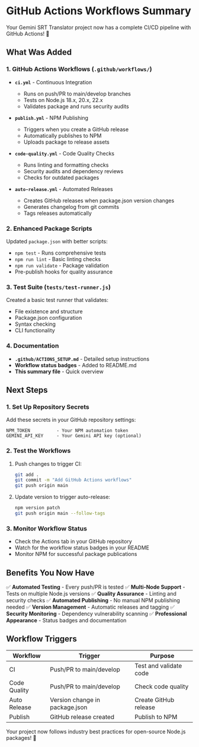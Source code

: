 # GitHub Actions Workflows Summary

Your Gemini SRT Translator project now has a complete CI/CD pipeline with GitHub Actions! 🎉

## What Was Added

### 1. GitHub Actions Workflows (`.github/workflows/`)

- **`ci.yml`** - Continuous Integration
  - Runs on push/PR to main/develop branches
  - Tests on Node.js 18.x, 20.x, 22.x
  - Validates package and runs security audits

- **`publish.yml`** - NPM Publishing
  - Triggers when you create a GitHub release
  - Automatically publishes to NPM
  - Uploads package to release assets

- **`code-quality.yml`** - Code Quality Checks
  - Runs linting and formatting checks
  - Security audits and dependency reviews
  - Checks for outdated packages

- **`auto-release.yml`** - Automated Releases
  - Creates GitHub releases when package.json version changes
  - Generates changelog from git commits
  - Tags releases automatically

### 2. Enhanced Package Scripts

Updated `package.json` with better scripts:
- `npm test` - Runs comprehensive tests
- `npm run lint` - Basic linting checks
- `npm run validate` - Package validation
- Pre-publish hooks for quality assurance

### 3. Test Suite (`tests/test-runner.js`)

Created a basic test runner that validates:
- File existence and structure
- Package.json configuration
- Syntax checking
- CLI functionality

### 4. Documentation

- **`.github/ACTIONS_SETUP.md`** - Detailed setup instructions
- **Workflow status badges** - Added to README.md
- **This summary file** - Quick overview

## Next Steps

### 1. Set Up Repository Secrets

Add these secrets in your GitHub repository settings:

```
NPM_TOKEN          - Your NPM automation token
GEMINI_API_KEY     - Your Gemini API key (optional)
```

### 2. Test the Workflows

1. Push changes to trigger CI:
   ```bash
   git add .
   git commit -m "Add GitHub Actions workflows"
   git push origin main
   ```

2. Update version to trigger auto-release:
   ```bash
   npm version patch
   git push origin main --follow-tags
   ```

### 3. Monitor Workflow Status

- Check the Actions tab in your GitHub repository
- Watch for the workflow status badges in your README
- Monitor NPM for successful package publications

## Benefits You Now Have

✅ **Automated Testing** - Every push/PR is tested
✅ **Multi-Node Support** - Tests on multiple Node.js versions
✅ **Quality Assurance** - Linting and security checks
✅ **Automated Publishing** - No manual NPM publishing needed
✅ **Version Management** - Automatic releases and tagging
✅ **Security Monitoring** - Dependency vulnerability scanning
✅ **Professional Appearance** - Status badges and documentation

## Workflow Triggers

| Workflow | Trigger | Purpose |
|----------|---------|---------|
| CI | Push/PR to main/develop | Test and validate code |
| Code Quality | Push/PR to main/develop | Check code quality |
| Auto Release | Version change in package.json | Create GitHub release |
| Publish | GitHub release created | Publish to NPM |

Your project now follows industry best practices for open-source Node.js packages! 🚀
